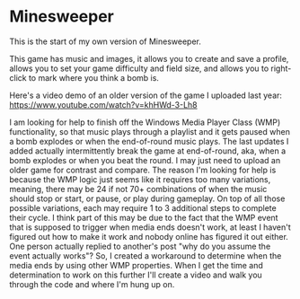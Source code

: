 # Minesweeper
This is the start of my own version of Minesweeper. 

This game has music and images, it allows you to create and save a profile, allows you to set your game difficulty and field size, and allows you to right-click to mark where you think a bomb is.

Here's a video demo of an older version of the game I uploaded last year:
https://www.youtube.com/watch?v=khHWd-3-Lh8

I am looking for help to finish off the Windows Media Player Class (WMP) functionality, so that music plays through a playlist and it gets paused when a bomb explodes or when the end-of-round music plays. The last updates I added actually intermittently break the game at end-of-round, aka, when a bomb explodes or when you beat the round. I may just need to upload an older game for contrast and compare. The reason I'm looking for help is because the WMP logic just seems like it requires too many variations, meaning, there may be 24 if not 70+ combinations of when the music should stop or start, or pause, or play during gameplay. On top of all those possible variations, each may require 1 to 3 additional steps to complete their cycle. I think part of this may be due to the fact that the WMP event that is supposed to trigger when media ends doesn't work, at least I haven't figured out how to make it work and nobody online has figured it out either. One person actually replied to another's post "why do you assume the event actually works"? So, I created a workaround to determine when the media ends by using other WMP properties. When I get the time and determination to work on this further I'll create a video and walk you through the code and where I'm hung up on.
